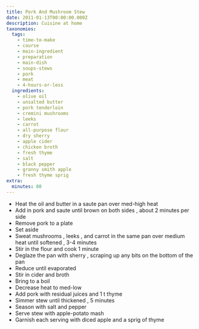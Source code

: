 ```yaml
---
title: Pork And Mushroom Stew
date: 2011-01-13T00:00:00.000Z
description: Cuisine at home
taxonomies:
  tags:
    - time-to-make
    - course
    - main-ingredient
    - preparation
    - main-dish
    - soups-stews
    - pork
    - meat
    - 4-hours-or-less
  ingredients:
    - olive oil
    - unsalted butter
    - pork tenderloin
    - cremini mushrooms
    - leeks
    - carrot
    - all-purpose flour
    - dry sherry
    - apple cider
    - chicken broth
    - fresh thyme
    - salt
    - black pepper
    - granny smith apple
    - fresh thyme sprig
extra:
  minutes: 80
---
```

 - Heat the oil and butter in a saute pan over med-high heat
 - Add in pork and saute until brown on both sides , about 2 minutes per side
 - Remove pork to a plate
 - Set aside
 - Sweat mushrooms , leeks , and carrot in the same pan over medium heat until softened , 3-4 minutes
 - Stir in the flour and cook 1 minute
 - Deglaze the pan with sherry , scraping up any bits on the bottom of the pan
 - Reduce until evaporated
 - Stir in cider and broth
 - Bring to a boil
 - Decrease heat to med-low
 - Add pork with residual juices and 1 t thyme
 - Simmer stew until thickened , 5 minutes
 - Season with salt and pepper
 - Serve stew with apple-potato mash
 - Garnish each serving with diced apple and a sprig of thyme
